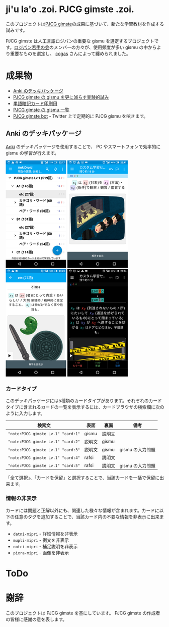 <!--
## File: readme.md
##
## 「ji'u la'o .zoi. PJCG gimste .zoi.」の日本語マニュアル。
##
## Metadata:
##
##   author - qq542vev <https://purl.org/meta/me/>
##   version - 0.1.9
##   date - 2022-02-27
##   since - 2021-04-01
##   copyright - Copyright (C) 2021 qq542vev. Some rights reserved.
##   license - CC-BY <https://creativecommons.org/licenses/by/4.0/>
##   package - jihu-laho-zoi-pjcg-gimste-zoi
##
## See Also:
##
##   * Project homepage - <https://github.com/qq542vev/jihu-laho-zoi-pjcg-gimste-zoi>
##   * Bag report - <https://github.com/qq542vev/jihu-laho-zoi-pjcg-gimste-zoi/issues>
-->

# ji'u la'o .zoi. PJCG gimste .zoi.

このプロジェクトは[PJCG gimste](https://cogas.github.io/pages/lojbo/pjcg_gimste/)の成果に基づいて、新たな学習教材を作成する試みです。

PJCG gimste は人工言語ロジバンの重要な gismu を選定するプロジェクトです。[ロジバン若手の会](https://groups.google.com/g/ponjo_lojbo_citno_girzu)のメンバーの方々が、使用頻度が多い gismu の中からより重要なものを選定し、 [cogas](https://cogas.github.io/) さんによって纏められました。

# 成果物

 * [Anki のデッキパッケージ](https://github.com/qq542vev/jihu-laho-zoi-pjcg-gimste-zoi/releases)
 * [PJCG gimste の gismu を更に減らす実験的試み](gasnu-lo-nu-lo-gismu-ku-tohe-zenba.md)
 * [単語暗記カード印刷用](https://qq542vev.github.io/jihu-laho-zoi-pjcg-gimste-zoi/prina/)
 * [PJCG gimste の gismu 一覧](https://qq542vev.github.io/jihu-laho-zoi-pjcg-gimste-zoi/liste/)
 * [PJCG gimste bot](https://twitter.com/PJCG_gimste_bot) - Twitter 上で定期的に PJCG gismu を呟きます。

## Anki のデッキパッケージ

[Anki](https://apps.ankiweb.net/) のデッキパッケージを使用することで、 PC やスマートフォンで効率的に gismu の学習が行えます。

[![Anki のデッキリスト](pixra/cmalu-pixra/ank-zei-karda-bakfu-liste.png)](pixra/ank-zei-karda-bakfu-liste.png "Anki のデッキリスト") [![Anki のカードの問題](pixra/cmalu-pixra/preti-ank-zei-karda.png)](pixra/preti-ank-zei-karda.png "Anki のカードの問題") [![Anki のカードの解答](pixra/cmalu-pixra/danfu-ank-zei-karda.png)](pixra/danfu-ank-zei-karda.png "Anki のカードの解答") [![Anki のカードの入力正誤](pixra/cmalu-pixra/ciska-danfu-ank-zei-karda.png)](pixra/ciska-danfu-ank-zei-karda.png "Anki のカードの入力正誤")

### カードタイプ

このデッキパッケージには5種類のカードタイプがあります。それぞれのカードタイプに含まれるカードの一覧を表示するには、カードブラウザの検索欄に次のように入力します。

| 検索文                             | 表面   | 裏面   | 備考             |
| ---------------------------------- | ------ | ------ | ---------------- |
| `"note:PJCG gimste Lv.1" "card:1"` | gismu  | 説明文 |                  |
| `"note:PJCG gimste Lv.1" "card:2"` | 説明文 | gismu  |                  |
| `"note:PJCG gimste Lv.1" "card:3"` | 説明文 | gismu  | gismu の入力問題 |
| `"note:PJCG gimste Lv.1" "card:4"` | rafsi  | 説明文 |                  |
| `"note:PJCG gimste Lv.1" "card:5"` | rafsi  | 説明文 | gismu の入力問題 |

「全て選択」、「カードを保留」と選択することで、当該カードを一括で保留に出来ます。

### 情報の非表示

カードには問題と正解以外にも、関連した様々な情報が含まれます。カードに以下の任意のタグを追加することで、当該カード内の不要な情報を非表示に出来ます。

 * `datni-mipri` - 詳細情報を非表示
 * `mupli-mipri` - 例文を非表示
 * `notci-mipri` - 補足説明を非表示
 * `pixra-mipri` - 画像を非表示

# ToDo

# 謝辞

このプロジェクトは PJCG gimste を基にしています。 PJCG gimste の作成者の皆様に感謝の意を表します。

